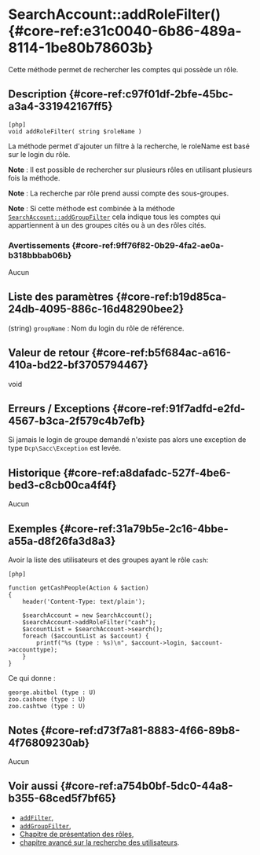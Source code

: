 # SearchAccount::addRoleFilter() {#core-ref:e31c0040-6b86-489a-8114-1be80b78603b}

<div markdown="1" class="short-description">
Cette méthode permet de rechercher les comptes qui possède un rôle.
</div>

## Description {#core-ref:c97f01df-2bfe-45bc-a3a4-331942167ff5}

    [php]
    void addRoleFilter( string $roleName )

La méthode permet d'ajouter un filtre à la recherche, le roleName est basé sur
le login du rôle.

**Note** : Il est possible de rechercher sur plusieurs rôles en utilisant
plusieurs fois la méthode.

**Note** : La recherche par rôle prend aussi compte des sous-groupes.

**Note** : Si cette méthode est combinée à la méthode 
[`SearchAccount::addGroupFilter`][addGroupFilter] cela
indique tous les comptes qui appartiennent à un des groupes cités ou à un des
rôles cités.

### Avertissements {#core-ref:9ff76f82-0b29-4fa2-ae0a-b318bbbab06b}

Aucun

## Liste des paramètres {#core-ref:b19d85ca-24db-4095-886c-16d48290bee2}

(string) `groupName`
:   Nom du login du rôle de référence.

## Valeur de retour {#core-ref:b5f684ac-a616-410a-bd22-bf3705794467}

void

## Erreurs / Exceptions {#core-ref:91f7adfd-e2fd-4567-b3ca-2f579c4b7efb}

Si jamais le login de groupe demandé n'existe pas alors une exception de type
`Dcp\Sacc\Exception` est levée.

## Historique {#core-ref:a8dafadc-527f-4be6-bed3-c8cb00ca4f4f}

Aucun

## Exemples {#core-ref:31a79b5e-2c16-4bbe-a55a-d8f26fa3d8a3}

Avoir la liste des utilisateurs et des groupes ayant le rôle `cash`:

    [php]
    
    function getCashPeople(Action & $action)
    {
        header('Content-Type: text/plain');
        
        $searchAccount = new SearchAccount();
        $searchAccount->addRoleFilter("cash");
        $accountList = $searchAccount->search();
        foreach ($accountList as $account) {
            printf("%s (type : %s)\n", $account->login, $account->accounttype);
        }
    }

Ce qui donne :

    george.abitbol (type : U)
    zoo.cashone (type : U)
    zoo.cashtwo (type : U)

## Notes {#core-ref:d73f7a81-8883-4f66-89b8-4f76809230ab}

Aucun

## Voir aussi {#core-ref:a754b0bf-5dc0-44a8-b355-68ced5f7bf65}

* [`addFilter`][addFilter],
* [`addGroupFilter`][addGroupFilter],
* [Chapitre de présentation des rôles][role],
* [chapitre avancé sur la recherche des utilisateurs][advancedSearch].

<!-- links -->

[addFilter]:            #core-ref:e785ea85-d398-4b6f-8a14-0224f0a9e69f
[addGroupFilter]:       #core-ref:adef7a48-c4c8-45a9-a11f-dcb39d1daab6
[account]:              #core-ref:22c7dec6-5ee7-4540-9b3b-7fb4b06d01d9
[setTypeFilter]:        #core-ref:bdbaccb1-c6ca-4355-ba54-8762d020a522
[role]:                 #core-ref:b9742040-0367-4a3d-a411-7195ec5fa7a4
[advancedSearch]:       #core-ref:b48372db-c2a9-481a-a502-174f972484a3
